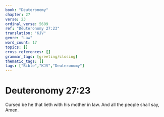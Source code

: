 ```yaml
---
book: "Deuteronomy"
chapter: 27
verse: 23
ordinal_verse: 5609
ref: "Deuteronomy 27:23"
translation: "KJV"
genre: "Law"
word_count: 17
topics: []
cross_references: []
grammar_tags: [greeting/closing]
thematic_tags: []
tags: ["Bible","KJV","Deuteronomy"]
---
```


# Deuteronomy 27:23

Cursed be he that lieth with his mother in law. And all the people shall say, Amen.

